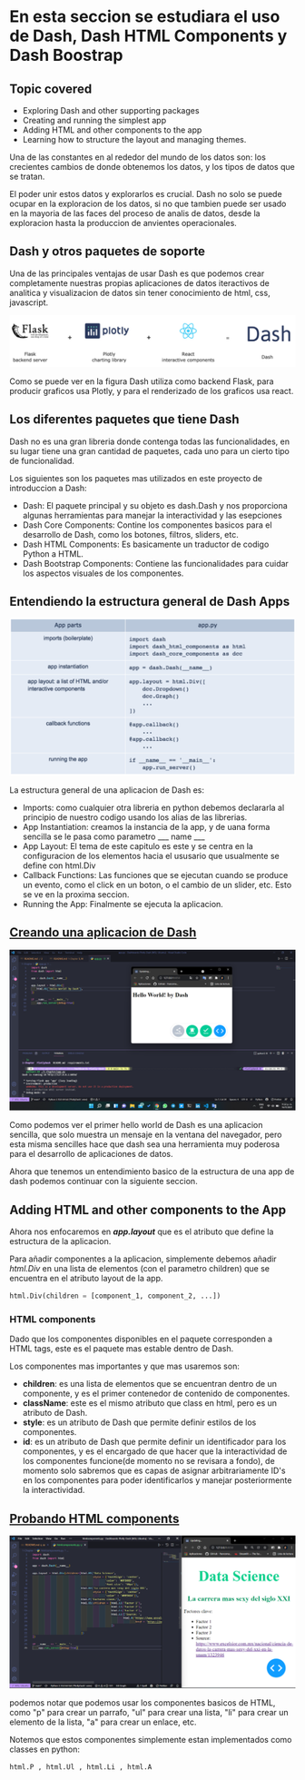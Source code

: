 # En esta seccion se estudiara el uso de **Dash, Dash HTML Components y Dash Boostrap**

## Topic covered

- Exploring Dash and other supporting packages
- Creating and running the simplest app
- Adding HTML and other components to the app
- Learning how to structure the layout and managing themes.

Una de las constantes en al rededor del mundo de los datos son: los crecientes cambios de donde obtenemos los datos, y los tipos de datos que se tratan. 

El poder unir estos datos y explorarlos es crucial. Dash no solo se puede ocupar en la exploracion de los datos, si no que tambien puede ser usado en la mayoria de las faces del proceso de analis de datos, desde la exploracion hasta la produccion de anvientes operacionales.

## Dash y otros paquetes de soporte 

Una de las principales ventajas de usar Dash es que podemos crear completamente nuestras propias aplicaciones de datos iteractivos de analitica y visualizacion de datos sin tener conocimiento de html, css, javascript.

![BackgroundDash](./images/backDash.png)

Como se puede ver en la figura Dash utiliza como backend Flask, para producir graficos usa Plotly, y para el renderizado de los graficos usa react.

## Los diferentes paquetes que tiene Dash

Dash no es una gran libreria donde contenga todas las funcionalidades, en su lugar tiene una gran cantidad de paquetes, cada uno para un cierto tipo de funcionalidad.

Los siguientes son los paquetes mas utilizados en este proyecto de introduccion a Dash:

- Dash: El paquete principal y su objeto es dash.Dash y nos proporciona algunas herramientas para manejar la interactividad y las esepciones 
- Dash Core Components: Contine los componentes basicos para el desarrollo de Dash, como los botones, filtros, sliders, etc.
- Dash HTML Components: Es basicamente un traductor de codigo Python a HTML.
- Dash Bootstrap Components: Contiene las funcionalidades para cuidar los aspectos visuales de los componentes.

## Entendiendo la estructura general de Dash Apps

![DashAppParts](./images/tabla.png)

La estructura general de una aplicacion de Dash es: 

- Imports: como cualquier otra libreria en python debemos declararla al principio de nuestro codigo usando los alias de las librerias.
- App Instantiation: creamos la instancia de la app, y de uana forma sencilla se le pasa como parametro ___ name ___
- App Layout: El tema de este capitulo es este y se centra en la configuracion de los elementos hacia el ususario que usualmente se define con html.Div
- Callback Functions: Las funciones que se ejecutan cuando se produce un evento, como el click en un boton, o el cambio de un slider, etc. Esto se ve en la proxima seccion.
- Running the App: Finalmente se ejecuta la aplicacion.

## [Creando una aplicacion de Dash](./app.py)

![DashApp](./images/dashApp.png)

Como podemos ver el primer hello world de Dash es una aplicacion sencilla, que solo muestra un mensaje en la ventana del navegador, pero esta misma sencilles hace que dash sea una herramienta muy poderosa para el desarrollo de aplicaciones de datos.

Ahora que tenemos un entendimiento basico de la estructura de una app de dash podemos continuar con la siguiente seccion.

## Adding HTML and other components to the App

Ahora nos enfocaremos en ***app.layout***  que es el atributo que define la estructura de la aplicacion.

Para añadir componentes a la aplicacion, simplemente debemos añadir *html.Div* en una lista de elementos (con el parametro children) que se encuentra en el atributo layout de la app.

~~~python
html.Div(children = [component_1, component_2, ...])
~~~

### HTML components

Dado que los componentes disponibles en el paquete corresponden a HTML tags, este es el paquete mas estable dentro de Dash.

Los componentes mas importantes y que mas usaremos son:

- **children**: es una lista de elementos que se encuentran dentro de un componente, y es el primer contenedor de contenido de componentes.
- **className**: este es el mismo atributo que class en html, pero es un atributo de Dash.
- **style**: es un atributo de Dash que permite definir estilos de los componentes.
- **id**: es un atributo de Dash que permite definir un identificador para los componentes, y es el encargado de que hacer que la interactividad de los componentes funcione(de momento no se revisara a fondo), de momento solo sabremos que es capas de asignar arbitrariamente ID's en los componentes para poder identificarlos y manejar posteriormente la interactividad.

## [Probando HTML components](./htmlcomponents.py)
![htmlcomponents](./images/htmlcomponents.png)

podemos notar que podemos usar los componentes basicos de HTML, como "p" para crear un parrafo, "ul" para crear una lista, "li" para crear un elemento de la lista, "a" para crear un enlace, etc.

Notemos que estos componentes simplemente estan implementados como classes en python:

~~~python
html.P , html.Ul , html.Li , html.A
~~~
